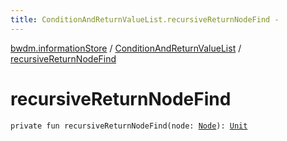 ```yaml
---
title: ConditionAndReturnValueList.recursiveReturnNodeFind - 
---
```


[bwdm.informationStore](../index.html) / [ConditionAndReturnValueList](index.html) / [recursiveReturnNodeFind](./recursive-return-node-find.html)

# recursiveReturnNodeFind

`private fun recursiveReturnNodeFind(node: `[`Node`](../-node/index.html)`): `[`Unit`](https://kotlinlang.org/api/latest/jvm/stdlib/kotlin/-unit/index.html)